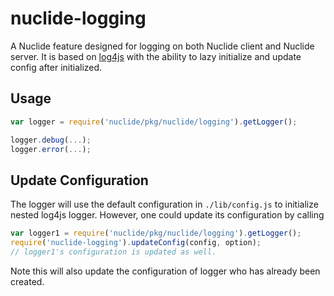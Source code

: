 # nuclide-logging

A Nuclide feature designed for logging on both Nuclide client and Nuclide server. It is based on
[log4js](https://www.npmjs.com/package/log4js) with the ability to lazy initialize and update config
after initialized.

## Usage

```js
var logger = require('nuclide/pkg/nuclide/logging').getLogger();

logger.debug(...);
logger.error(...);
```

## Update Configuration

The logger will use the default configuration in `./lib/config.js` to initialize nested log4js logger. However, one could update its configuration by calling
```js
var logger1 = require('nuclide/pkg/nuclide/logging').getLogger();
require('nuclide-logging').updateConfig(config, option);
// logger1's configuration is updated as well.
```
Note this will also update the configuration of logger who has already been created.
